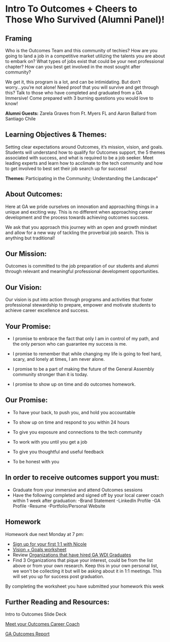# Intro To Outcomes + Cheers to Those Who Survived (Alumni Panel)!

## Framing
Who is the Outcomes Team and this community of techies?  How are you going to land a job in a competitive market utilizing the talents you are about to embark on? What types of jobs exist that could be your next professional chapter? How can you best get involved in the most sought after community? 

We get it, this program is a lot, and can be intimidating. But don’t worry...you’re not alone!  Need proof that you will survive and get through this? Talk to those who have completed and graduated from a GA Immersive! Come prepared with 3 burning questions you would love to know! 

**Alumni Guests:** Zarela Graves from Ft. Myers FL and Aaron Ballard from Santiago Chile

## Learning Objectives & Themes:
Setting clear expectations around Outcomes, it’s mission, vision, and goals. Students will understand how to qualify for Outcomes support, the 5 themes associated with success, and what is required to be a job seeker. Meet leading experts and learn how to acclimate to the tech community and how to get involved to best set their job search up for success! 

**Themes:** Participating in the Community; Understanding the Landscape"

## About Outcomes: 

Here at GA we pride ourselves on innovation and approaching things in a unique and exciting way. This is no different when approaching career development and the process towards achieving outcomes success. 

We ask that you approach this journey with an open and growth mindset and allow for a new way of tackling the proverbial job search. This is anything but traditional!

## Our Mission:

Outcomes is committed to the job preparation of our students and alumni through relevant and meaningful professional development opportunities.

## Our Vision:

Our vision is put into action through programs and activities that foster professional stewardship to prepare, empower and motivate students to achieve career excellence and success.

## Your Promise: 
* I promise to embrace the fact that only I am in control of my path, and the only person who can guarantee my success is me.

* I promise to remember that while changing my life is going to feel hard, scary, and lonely at times, I am never alone.

* I promise to be a part of making the future of the General Assembly community stronger than it is today.

* I promise to show up on time and do outcomes homework.

## Our Promise: 
* To have your back, to push you, and hold you accountable

* To show up on time and respond to you within 24 hours

* To give you exposure and connections to the tech community

* To work with you until you get a job

* To give you thoughtful and useful feedback

* To be honest with you 

## In order to receive outcomes support you must: 
* Graduate from your immersive and attend Outcomes sessions 
* Have the following completed and signed off by your local career coach within 1 week after graduation: 
-Brand Statement
-LinkedIn Profile
-GA Profile 
-Resume 
-Portfolio/Personal Website

## Homework
Homework due next Monday at 7 pm:
- [Sign up for your first 1:1 with Nicole](https://github.com/ga-students/wdiroutcomes/blob/master/one-on-ones.md)
- [Vision + Goals worksheet](https://goo.gl/forms/zXIrRt1EYsMZVoxY2)
- Review [Organizations that have hired GA WDI Graduates](https://docs.google.com/spreadsheets/d/1eh4skY-5_RyVPyoYTT-3uScwPxYPugOlnV0OLmJiocE/edit?usp=sharing) 
- Find 3 Organizations that pique your interest, could be from the list above or from your own research. Keep this in your own personal list, we won't be collecting it but will be asking about it in 1:1 meetings.  This will set you up for success post graduation. 

By completing the worksheet you have submitted your homework this week

## Further Reading and Resources: 
Intro to Outcomes Slide Deck

[Meet your Outcomes Career Coach](/outcomes-intro.md) 

[GA Outcomes Report](https://generalassemb.ly/blog/general-assemblys-first-student-outcomes-report/)

